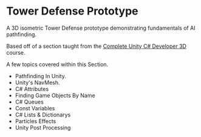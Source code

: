 # Tower Defense Prototype
A 3D isometric Tower Defense prototype demonstrating fundamentals of AI pathfinding.

Based off of a section taught from the [Complete Unity C# Developer 3D](https://www.gamedev.tv/p/learn-c-unity-developer-3d-for-video-game-development/?product_id=1503856&coupon_code=JOINUS) course.

A few topics covered within this Section.

- Pathfinding In Unity.
- Unity's NavMesh.
- C# Attributes
- Finding Game Objects By Name
- C# Queues
- Const Variables
- C# Lists & Dictionarys
- Particles Effects
- Unity Post Processing 

